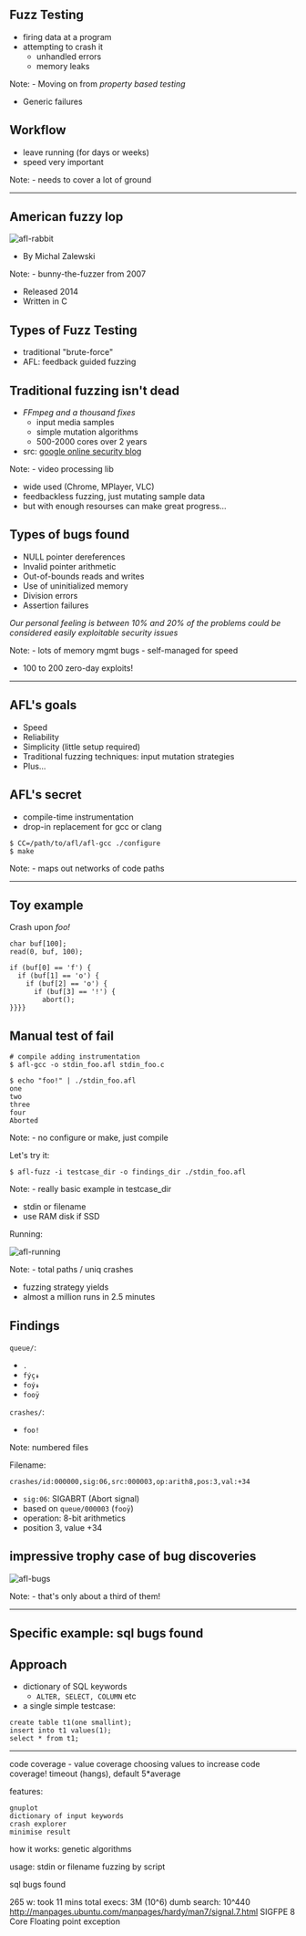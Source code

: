 ## Fuzz Testing

- firing data at a program
- attempting to crash it
    - unhandled errors
    - memory leaks

Note: - Moving on from *property based testing*
- Generic failures


## Workflow

- leave running (for days or weeks)
- speed very important

Note: - needs to cover a lot of ground

---

## American fuzzy lop

![afl-rabbit](images/rabbit.jpg)
- By Michal Zalewski

Note: - bunny-the-fuzzer from 2007
- Released 2014
- Written in C


## Types of Fuzz Testing

- traditional "brute-force"
- AFL: feedback guided fuzzing

<!-- Note: -->


## Traditional fuzzing isn't dead

- *FFmpeg and a thousand fixes*
    - input media samples
    - simple mutation algorithms
    - 500-2000 cores over 2 years
- src: [google online security blog](http://googleonlinesecurity.blogspot.co.uk/2014/01/ffmpeg-and-thousand-fixes.html)

Note: - video processing lib
- wide used (Chrome, MPlayer, VLC)
- feedbackless fuzzing, just mutating sample data
- but with enough resourses can make great progress...


## Types of bugs found

- NULL pointer dereferences
- Invalid pointer arithmetic
- Out-of-bounds reads and writes
- Use of uninitialized memory
- Division errors
- Assertion failures

*Our personal feeling is between 10% and 20% of the problems could be considered easily exploitable security issues*

Note: - lots of memory mgmt bugs
    - self-managed for speed
- 100 to 200 zero-day exploits!

---

## AFL's goals

- Speed
- Reliability
- Simplicity (little setup required)
- Traditional fuzzing techniques: input mutation strategies
- Plus...


## AFL's secret

- compile-time instrumentation
- drop-in replacement for gcc or clang

<!-- . -->
    $ CC=/path/to/afl/afl-gcc ./configure
    $ make

Note: - maps out networks of code paths

---

## Toy example

Crash upon *foo!*

    char buf[100];
    read(0, buf, 100);

    if (buf[0] == 'f') {
      if (buf[1] == 'o') {
        if (buf[2] == 'o') {
          if (buf[3] == '!') {
            abort();
    }}}}


## Manual test of fail

    # compile adding instrumentation
    $ afl-gcc -o stdin_foo.afl stdin_foo.c

    $ echo "foo!" | ./stdin_foo.afl
    one
    two
    three
    four
    Aborted

Note: - no configure or make, just compile


Let's try it:

    $ afl-fuzz -i testcase_dir -o findings_dir ./stdin_foo.afl

Note: - really basic example in testcase_dir
- stdin or filename
- use RAM disk if SSD


Running:

![afl-running](images/foo.png)

Note: - total paths / uniq crashes
- fuzzing strategy yields
- almost a million runs in 2.5 minutes


## Findings

`queue/`:
- `.`
- `fýç↡`
- `foý↡`
- `fooÿ`

`crashes/`:
- `foo!`

Note: numbered files


Filename:

    crashes/id:000000,sig:06,src:000003,op:arith8,pos:3,val:+34

- `sig:06`: SIGABRT (Abort signal)
- based on `queue/000003` (`fooÿ`)
- operation: 8-bit arithmetics
- position 3, value +34


## impressive trophy case of bug discoveries

![afl-bugs](images/afl-bugs.png)

Note: - that's only about a third of them!

---

<!-- http://lcamtuf.blogspot.co.uk/2015/04/finding-bugs-in-sqlite-easy-way.html -->
## Specific example: sql bugs found


## Approach

- dictionary of SQL keywords
    - `ALTER, SELECT, COLUMN` etc
- a single simple testcase:

<!-- . -->
    create table t1(one smallint);
    insert into t1 values(1);
    select * from t1;

---

code coverage - value coverage
choosing values to increase code coverage!
timeout (hangs), default 5*average

features:

    gnuplot
    dictionary of input keywords
    crash explorer
    minimise result

how it works:
    genetic algorithms

usage:
    stdin or filename
    fuzzing by script

sql bugs found

265 w:
    took 11 mins
    total execs: 3M (10^6)
    dumb search: 10^440
    http://manpages.ubuntu.com/manpages/hardy/man7/signal.7.html
    SIGFPE        8       Core    Floating point exception
